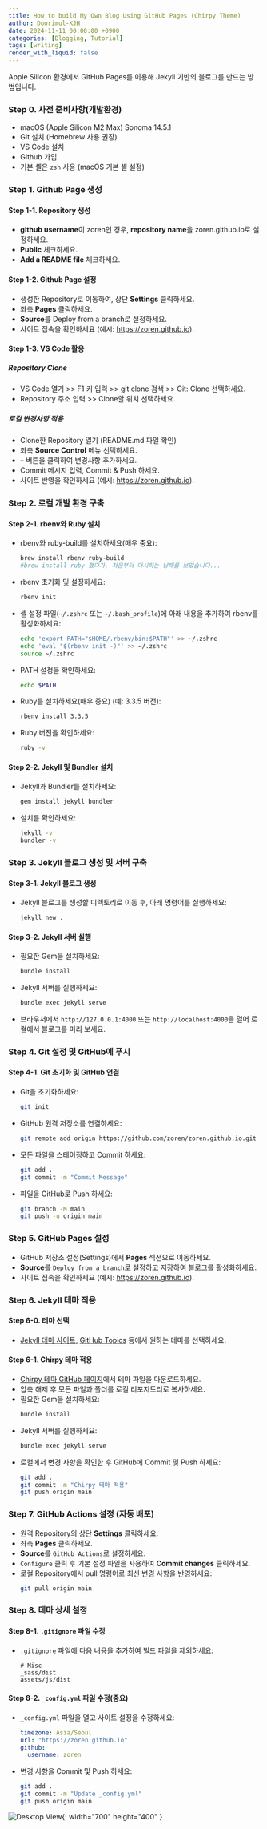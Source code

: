 ```yaml
---
title: How to build My Own Blog Using GitHub Pages (Chirpy Theme)
author: Doorimul-KJH
date: 2024-11-11 00:00:00 +0900
categories: [Blogging, Tutorial]
tags: [writing]
render_with_liquid: false
---
```


Apple Silicon 환경에서 GitHub Pages를 이용해 Jekyll 기반의 블로그를 만드는 방법입니다.

### Step 0. 사전 준비사항(개발환경)

- macOS (Apple Silicon M2 Max) Sonoma 14.5.1
- Git 설치 (Homebrew 사용 권장)
- VS Code 설치
- Github 가입
- 기본 셸은 `zsh` 사용 (macOS 기본 셸 설정)

### Step 1. Github Page 생성

#### Step 1-1. Repository 생성

- **github username**이 zoren인 경우, **repository name**을 zoren.github.io로 설정하세요.
- **Public** 체크하세요.
- **Add a README file** 체크하세요.

#### Step 1-2. Github Page 설정

- 생성한 Repository로 이동하여, 상단 **Settings** 클릭하세요.
- 좌측 **Pages** 클릭하세요.
- **Source**를 Deploy from a branch로 설정하세요.
- 사이트 접속을 확인하세요 (예시: https://zoren.github.io).

#### Step 1-3. VS Code 활용

##### Repository Clone
- VS Code 열기 >> F1 키 입력 >> git clone 검색 >> Git: Clone 선택하세요.
- Repository 주소 입력 >> Clone할 위치 선택하세요.

##### 로컬 변경사항 적용
- Clone한 Repository 열기 (README.md 파일 확인)
- 좌측 **Source Control** 메뉴 선택하세요.
- `+` 버튼을 클릭하여 변경사항 추가하세요.
- Commit 메시지 입력, Commit & Push 하세요.
- 사이트 반영을 확인하세요 (예시: https://zoren.github.io).

### Step 2. 로컬 개발 환경 구축

#### Step 2-1. rbenv와 Ruby 설치

- rbenv와 ruby-build를 설치하세요(매우 중요):
  ```bash
  brew install rbenv ruby-build
  #brew install ruby 했다가, 처음부터 다시하는 낭패를 보았습니다...
  ```
- rbenv 초기화 및 설정하세요:
  ```bash
  rbenv init
  ```
- 셸 설정 파일(`~/.zshrc` 또는 `~/.bash_profile`)에 아래 내용을 추가하여 rbenv를 활성화하세요:
  ```bash
  echo 'export PATH="$HOME/.rbenv/bin:$PATH"' >> ~/.zshrc
  echo 'eval "$(rbenv init -)"' >> ~/.zshrc
  source ~/.zshrc
  ```
- PATH 설정을 확인하세요:
  ```bash
  echo $PATH
  ```
- Ruby를 설치하세요(매우 중요) (예: 3.3.5 버전):
  ```bash
  rbenv install 3.3.5
  ```
- Ruby 버전을 확인하세요:
  ```bash
  ruby -v
  ```

#### Step 2-2. Jekyll 및 Bundler 설치

- Jekyll과 Bundler를 설치하세요:
  ```bash
  gem install jekyll bundler
  ```
- 설치를 확인하세요:
  ```bash
  jekyll -v
  bundler -v
  ```

### Step 3. Jekyll 블로그 생성 및 서버 구축

#### Step 3-1. Jekyll 블로그 생성

- Jekyll 블로그를 생성할 디렉토리로 이동 후, 아래 명령어를 실행하세요:
  ```bash
  jekyll new .
  ```

#### Step 3-2. Jekyll 서버 실행

- 필요한 Gem을 설치하세요:
  ```bash
  bundle install
  ```
- Jekyll 서버를 실행하세요:
  ```bash
  bundle exec jekyll serve
  ```
- 브라우저에서 `http://127.0.0.1:4000` 또는 `http://localhost:4000`을 열어 로컬에서 블로그를 미리 보세요.

### Step 4. Git 설정 및 GitHub에 푸시

#### Step 4-1. Git 초기화 및 GitHub 연결

- Git을 초기화하세요:
  ```bash
  git init
  ```
- GitHub 원격 저장소를 연결하세요:
  ```bash
  git remote add origin https://github.com/zoren/zoren.github.io.git
  ```
- 모든 파일을 스테이징하고 Commit 하세요:
  ```bash
  git add .
  git commit -m "Commit Message"
  ```
- 파일을 GitHub로 Push 하세요:
  ```bash
  git branch -M main
  git push -u origin main
  ```

### Step 5. GitHub Pages 설정

- GitHub 저장소 설정(Settings)에서 **Pages** 섹션으로 이동하세요.
- **Source**를 `Deploy from a branch`로 설정하고 저장하여 블로그를 활성화하세요.
- 사이트 접속을 확인하세요 (예시: https://zoren.github.io).

### Step 6. Jekyll 테마 적용

#### Step 6-0. 테마 선택

- [Jekyll 테마 사이트](http://jekyllthemes.org), [GitHub Topics](https://github.com/topics/jekyll-theme) 등에서 원하는 테마를 선택하세요.

#### Step 6-1. Chirpy 테마 적용

- [Chirpy 테마 GitHub 페이지](https://github.com/cotes2020/jekyll-theme-chirpy)에서 테마 파일을 다운로드하세요.
- 압축 해제 후 모든 파일과 폴더를 로컬 리포지토리로 복사하세요.
- 필요한 Gem을 설치하세요:
  ```bash
  bundle install
  ```
- Jekyll 서버를 실행하세요:
  ```bash
  bundle exec jekyll serve
  ```
- 로컬에서 변경 사항을 확인한 후 GitHub에 Commit 및 Push 하세요:
  ```bash
  git add .
  git commit -m "Chirpy 테마 적용"
  git push origin main
  ```

### Step 7. GitHub Actions 설정 (자동 배포)

- 원격 Repository의 상단 **Settings** 클릭하세요.
- 좌측 **Pages** 클릭하세요.
- **Source**를 `GitHub Actions`로 설정하세요.
- `Configure` 클릭 후 기본 설정 파일을 사용하여 **Commit changes** 클릭하세요.
- 로컬 Repository에서 pull 명령어로 최신 변경 사항을 반영하세요:
  ```bash
  git pull origin main
  ```

### Step 8. 테마 상세 설정

#### Step 8-1. `.gitignore` 파일 수정

- `.gitignore` 파일에 다음 내용을 추가하여 빌드 파일을 제외하세요:
  ```
  # Misc
  _sass/dist
  assets/js/dist
  ```

#### Step 8-2. `_config.yml` 파일 수정(중요)

- `_config.yml` 파일을 열고 사이트 설정을 수정하세요:
  ```yml
  timezone: Asia/Seoul
  url: "https://zoren.github.io"
  github:
    username: zoren
  ```
- 변경 사항을 Commit 및 Push 하세요:
  ```bash
  git add .
  git commit -m "Update _config.yml"
  git push origin main
  ```

![Desktop View](https://doorimul-kjh.github.io/assets/img/posts/utterance_install_button.png){: width="700" height="400" }
